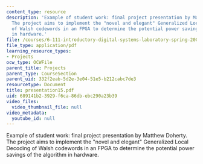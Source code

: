 ```yaml
---
content_type: resource
description: 'Example of student work: final project presentation by Matthew Doherty.
  The project aims to implement the "novel and elegant" Generalized Local Decoding
  of Walsh codewords in an FPGA to determine the potential power savings of the algorithm
  in hardware.'
file: /courses/6-111-introductory-digital-systems-laboratory-spring-2006/689141b23929f6ca86dbebc290a23b39_presentation15.pdf
file_type: application/pdf
learning_resource_types:
- Projects
ocw_type: OCWFile
parent_title: Projects
parent_type: CourseSection
parent_uid: 332f2eab-5d2e-3e04-51e5-b212cabc7de3
resourcetype: Document
title: presentation15.pdf
uid: 689141b2-3929-f6ca-86db-ebc290a23b39
video_files:
  video_thumbnail_file: null
video_metadata:
  youtube_id: null
---
```

Example of student work: final project presentation by Matthew Doherty. The project aims to implement the "novel and elegant" Generalized Local Decoding of Walsh codewords in an FPGA to determine the potential power savings of the algorithm in hardware.

